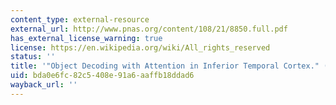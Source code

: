 ```yaml
---
content_type: external-resource
external_url: http://www.pnas.org/content/108/21/8850.full.pdf
has_external_license_warning: true
license: https://en.wikipedia.org/wiki/All_rights_reserved
status: ''
title: '"Object Decoding with Attention in Inferior Temporal Cortex." (PDF)'
uid: bda0e6fc-82c5-408e-91a6-aaffb18ddad6
wayback_url: ''
---
```

